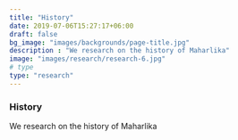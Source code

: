 ```yaml
---
title: "History"
date: 2019-07-06T15:27:17+06:00
draft: false
bg_image: "images/backgrounds/page-title.jpg"
description : "We research on the history of Maharlika"
image: "images/research/research-6.jpg"
# type
type: "research"
---
```


### History

We research on the history of Maharlika